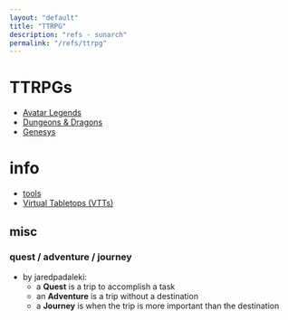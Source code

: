 ```yaml
---
layout: "default"
title: "TTRPG"
description: "refs - sunarch"
permalink: "/refs/ttrpg"
---
```


# TTRPGs

- [Avatar Legends](avatar-legends/avatar-legends.md)
- [Dungeons & Dragons](dnd/dnd.md)
- [Genesys](genesys/genesys.md)

# info

- [tools](tools.md)
- [Virtual Tabletops (VTTs)](vtt.md)

## misc

### quest / adventure / journey

- by jaredpadaleki:
    - a **Quest** is a trip to accomplish a task
    - an **Adventure** is a trip without a destination
    - a **Journey** is when the trip is more important than the destination
